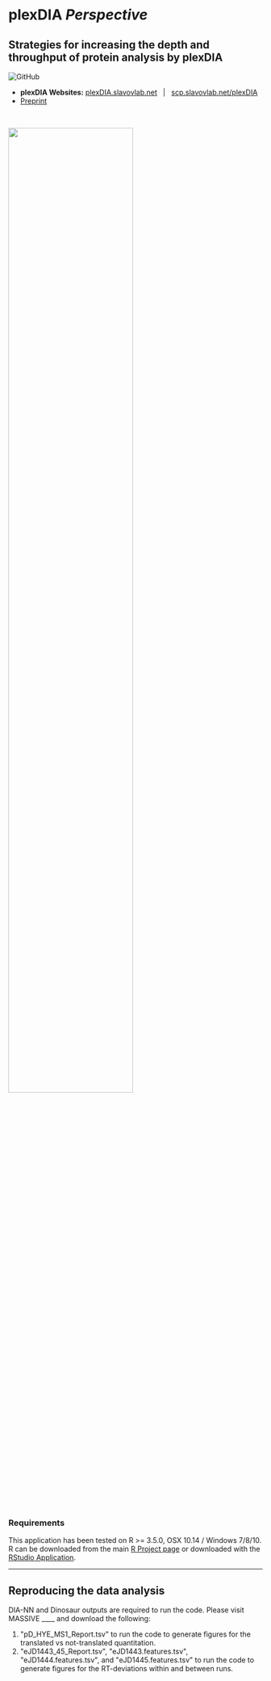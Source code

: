 # plexDIA *Perspective*
## Strategies for increasing the depth and throughput of protein analysis by plexDIA   


<!--![GitHub release](https://img.shields.io/github/release/SlavovLab/DO-MS.svg)-->
![GitHub](https://img.shields.io/github/license/SlavovLab/DO-MS.svg)

* **plexDIA Websites:** [plexDIA.slavovlab.net](https://plexDIA.slavovlab.net) &nbsp; | &nbsp; [scp.slavovlab.net/plexDIA](https://scp.slavovlab.net/plexDIA)
* [Preprint](https://www.biorxiv.org/content/10.1101/2021.11.03.467007v2) <!-- &nbsp; | &nbsp; [*Nature Biotechnology* Article](https://doi.org/10.1038/s41587-022-01389-w) -->


&nbsp;

<img src="https://scp.slavovlab.net/Figs/plexDIA_4.png" width="70%">



### Requirements

This application has been tested on R >= 3.5.0, OSX 10.14 / Windows 7/8/10. R can be downloaded from the main [R Project page](https://www.r-project.org/) or downloaded with the [RStudio Application](https://www.rstudio.com/products/rstudio/download/).



------------

## Reproducing the data analysis


DIA-NN and Dinosaur outputs are required to run the code. Please visit MASSIVE ____ and download the following:

1) "pD_HYE_MS1_Report.tsv" to run the code to generate figures for the translated vs not-translated quantitation.
2) "eJD1443_45_Report.tsv", "eJD1443.features.tsv", "eJD1444.features.tsv", and "eJD1445.features.tsv" to run the code to generate figures for the RT-deviations within and between runs.
